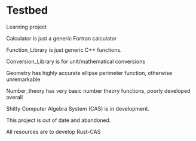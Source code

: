 # Testbed
Learning project

Calculator is just a generic Fortran calculator 

Function_Library is just generic C++ functions. 

Conversion_Library is for unit/mathematical conversions

Geometry has highly accurate ellipse perimeter function, otherwise unremarkable

Number_theory has very basic number theory functions, poorly developed overall

Shitty Computer Algebra System (CAS) is in development.

This project is out of date and abandoned. 

All resources are to develop Rust-CAS
